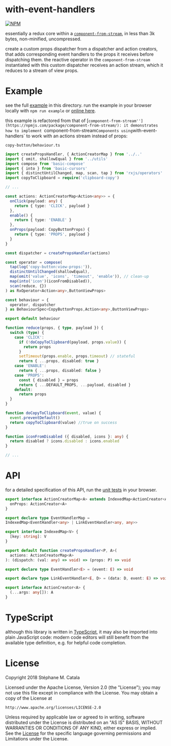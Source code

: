 # with-event-handlers
[![NPM](https://nodei.co/npm/with-event-handlers.png?compact=true)](https://nodei.co/npm/with-event-handlers/)

essentially a redux core within a [`component-from-stream`](https://npmjs.com/package/component-from-stream/),
in less than 3k bytes, non-minified, uncompressed.

create a custom props dispatcher from a dispatcher and action creators,
that adds corresponding event handlers to the props it receives
before dispatching them.
the reactive operator in the `component-from-stream` instantiated
with this custom dispatcher receives an action stream,
which it reduces to a stream of view props.

# Example
see the full [example](./example/index.tsx) in this directory.
run the example in your browser locally with `npm run example`
or [online here](https://cdn.rawgit.com/ZenyWay/with-event-handlers/v1.0.0/example/index.html).

this example is refactored from that of [`component-from-stream''](https://npmjs.com/package/component-from-stream/):
it demonstrates how to implement `component-from-stream` Components
using `with-event-handlers` to work with an actions stream instead of props:

`copy-button/behaviour.ts`
```ts
import createPropsHandler, { ActionCreatorMap } from '../..'
import { omit, shallowEqual } from '../utils'
import compose from 'basic-compose'
import { into } from 'basic-cursors'
import { distinctUntilChanged, map, scan, tap } from 'rxjs/operators'
import copyToClipboard = require('clipboard-copy')

// ...

const actions: ActionCreatorMap<Action<any>> = {
  onClick(payload: any) {
    return { type: 'CLICK', payload }
  },
  enable() {
    return { type: 'ENABLE' }
  },
  onProps(payload: CopyButtonProps) {
    return { type: 'PROPS', payload }
  }
}

const dispatcher = createPropsHandler(actions)

const operator = compose(
  tap(log('copy-button:view-props:')),
  distinctUntilChanged(shallowEqual),
  map(omit('value', 'icons', 'timeout', 'enable')), // clean-up
  map(into('icon')(iconFromDisabled)),
  scan(reduce, {})
) as RxOperator<Action<any>,ButtonViewProps>

const behaviour = {
  operator, dispatcher
} as BehaviourSpec<CopyButtonProps,Action<any>,ButtonViewProps>

export default behaviour

function reduce(props, { type, payload }) {
  switch (type) {
    case 'CLICK':
      if (!doCopyToClipboard(payload, props.value)) {
        return props
      }
      setTimeout(props.enable, props.timeout) // stateful
      return { ...props, disabled: true }
    case 'ENABLE':
      return { ...props, disabled: false }
    case 'PROPS':
      const { disabled } = props
      return { ...DEFAULT_PROPS, ...payload, disabled }
    default:
      return props
  }
}

function doCopyToClipboard(event, value) {
  event.preventDefault()
  return copyToClipboard(value) //true on success
}

function iconFromDisabled ({ disabled, icons }: any) {
  return disabled ? icons.disabled : icons.enabled
}

// ...
```

# API
for a detailed specification of this API,
run the [unit tests](https://cdn.rawgit.com/ZenyWay/with-event-handlers/v1.0.0/spec/web/index.html)
in your browser.

```ts
export interface ActionCreatorMap<A> extends IndexedMap<ActionCreator<A>> {
  onProps: ActionCreator<A>
}

export declare type EventHandlerMap =
IndexedMap<EventHandler<any> | LinkEventHandler<any, any>>

export interface IndexedMap<V> {
  [key: string]: V
}

export default function createPropsHandler<P, A>(
  actions: ActionCreatorMap<A>
): (dispatch: (val: any) => void) => (props: P) => void

export declare type EventHandler<E> = (event: E) => void

export declare type LinkEventHandler<E, D> = (data: D, event: E) => void

export interface ActionCreator<A> {
  (...args: any[]): A
}
```

# TypeScript
although this library is written in [TypeScript](https://www.typescriptlang.org),
it may also be imported into plain JavaScript code:
modern code editors will still benefit from the available type definition,
e.g. for helpful code completion.

# License
Copyright 2018 Stéphane M. Catala

Licensed under the Apache License, Version 2.0 (the "License");
you may not use this file except in compliance with the License.
You may obtain a copy of the License at

    http://www.apache.org/licenses/LICENSE-2.0

Unless required by applicable law or agreed to in writing, software
distributed under the License is distributed on an "AS IS" BASIS,
WITHOUT WARRANTIES OR CONDITIONS OF ANY KIND, either express or implied.
See the [License](./LICENSE) for the specific language governing permissions and
Limitations under the License.

